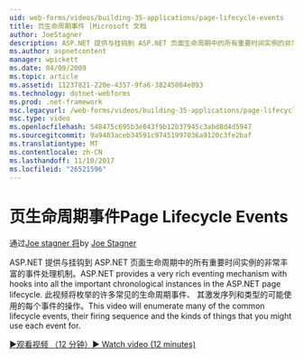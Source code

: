 ```yaml
---
uid: web-forms/videos/building-35-applications/page-lifecycle-events
title: 页生命周期事件 |Microsoft 文档
author: JoeStagner
description: ASP.NET 提供与挂钩到 ASP.NET 页面生命周期中的所有重要时间实例的非常丰富的事件处理机制。 此视频将枚举...
ms.author: aspnetcontent
manager: wpickett
ms.date: 04/09/2009
ms.topic: article
ms.assetid: 11237821-220e-4357-9fa6-38245084e093
ms.technology: dotnet-webforms
ms.prod: .net-framework
msc.legacyurl: /web-forms/videos/building-35-applications/page-lifecycle-events
msc.type: video
ms.openlocfilehash: 548475c695b3e043f9b12b37945c3abd8d4d5947
ms.sourcegitcommit: 9a9483aceb34591c97451997036a9120c3fe2baf
ms.translationtype: MT
ms.contentlocale: zh-CN
ms.lasthandoff: 11/10/2017
ms.locfileid: "26521596"
---
```

<a name="page-lifecycle-events"></a><span data-ttu-id="fc022-104">页生命周期事件</span><span class="sxs-lookup"><span data-stu-id="fc022-104">Page Lifecycle Events</span></span>
====================
<span data-ttu-id="fc022-105">通过[Joe stagner 将](https://github.com/JoeStagner)</span><span class="sxs-lookup"><span data-stu-id="fc022-105">by [Joe Stagner](https://github.com/JoeStagner)</span></span>

<span data-ttu-id="fc022-106">ASP.NET 提供与挂钩到 ASP.NET 页面生命周期中的所有重要时间实例的非常丰富的事件处理机制。</span><span class="sxs-lookup"><span data-stu-id="fc022-106">ASP.NET provides a very rich eventing mechanism with hooks into all the important chronological instances in the ASP.NET page lifecycle.</span></span> <span data-ttu-id="fc022-107">此视频将枚举的许多常见的生命周期事件、 其激发序列和类型的可能使用的每个事件的操作。</span><span class="sxs-lookup"><span data-stu-id="fc022-107">This video will enumerate many of the common lifecycle events, their firing sequence and the kinds of things that you might use each event for.</span></span>

[<span data-ttu-id="fc022-108">&#9654;观看视频 （12 分钟）</span><span class="sxs-lookup"><span data-stu-id="fc022-108">&#9654; Watch video (12 minutes)</span></span>](https://channel9.msdn.com/Blogs/ASP-NET-Site-Videos/page-lifecycle-events)
